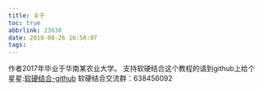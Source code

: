 ```yaml
---
title: 关于
toc: true
abbrlink: 23630
date: 2018-08-26 16:58:07
tags:
---
```


作者2017年毕业于华南某农业大学。
支持软硬结合这个教程的请到github上给个星星:[软硬结合-github](https://github.com/alwxkxk/soft-and-hard)
软硬结合交流群：638456092
